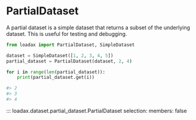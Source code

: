 # PartialDataset

A partial dataset is a simple dataset that returns a subset of the underlying dataset. This is useful for testing and debugging.

```python title="Creating a partial dataset"
from loadax import PartialDataset, SimpleDataset

dataset = SimpleDataset([1, 2, 3, 4, 5])
partial_dataset = PartialDataset(dataset, 2, 4)

for i in range(len(partial_dataset)):
    print(partial_dataset.get(i))

#> 2
#> 3
#> 4
```

::: loadax.dataset.partial_dataset.PartialDataset
    selection:
      members: false
